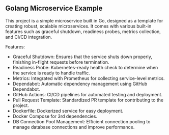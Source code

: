## Golang Microservice Example

This project is a simple microservice built in Go, designed as a template for creating robust, scalable microservices. It comes with various built-in features such as graceful shutdown, readiness probes, metrics collection, and CI/CD integration.

Features:
- Graceful Shutdown: Ensures that the service shuts down properly, finishing in-flight requests before termination.
- Readiness Probe: Kubernetes-ready health check to determine when the service is ready to handle traffic.
- Metrics: Integrated with Prometheus for collecting service-level metrics.
- Dependabot: Automatic dependency management using GitHub Dependabot.
- GitHub Actions: CI/CD pipelines for automated testing and deployment.
- Pull Request Template: Standardized PR template for contributing to the project.
- Dockerfile: Dockerized service for easy deployment.
- Docker Compose for 3rd dependencies.
- DB Connection Pool Management: Efficient connection pooling to manage database connections and improve performance.
